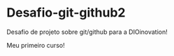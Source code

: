 # Desafio-git-github2
Desafio de projeto sobre git/github para a DIOinovation!

Meu primeiro curso!
